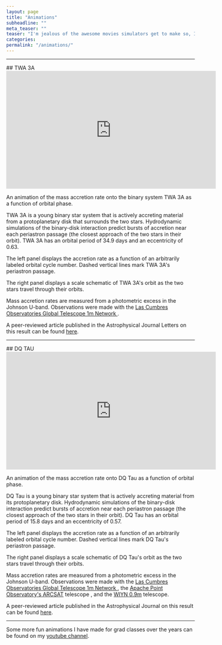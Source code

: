 ```yaml
---
layout: page
title: "Animations"
subheadline: ""
meta_teaser: ""
teaser: "I'm jealous of the awesome movies simulators get to make so, I try my best to make interesting animations from my observations"
categories:
permalink: "/animations/"
---
```

<!--more-->
<hr>
## TWA 3A

<iframe width="560" height="315" src="https://www.youtube.com/embed/iGKtvyx1_Ss" frameborder="0" allowfullscreen></iframe>

An animation of the mass accretion rate onto the binary system TWA 3A as a function of orbital phase. 

TWA 3A is a young binary star system that is actively accreting material from a protoplanetary disk that surrounds the two stars. Hydrodynamic simulations of the binary-disk interaction predict bursts of accretion near each periastron passage (the closest approach of the two stars in their orbit). TWA 3A has an orbital period of 34.9 days and an eccentricity of 0.63.

The left panel displays the accretion rate as a function of an arbitrarily labeled orbital cycle number. Dashed vertical lines mark TWA 3A's periastron passage. 

The right panel displays a scale schematic of TWA 3A's orbit as the two stars travel through their orbits. 

Mass accretion rates are measured from a photometric excess in the Johnson U-band. Observations were made with the <a href='https://lco.global/' target="_blank">Las Cumbres Observatories Global Telescope 1m Network </a> . 

A peer-reviewed article published in the Astrophysical Journal Letters on this result can be found <a href='https://arxiv.org/abs/1706.07073' target="_blank">here</a>.
<hr>
## DQ TAU

<iframe width="560" height="315" src="https://www.youtube.com/embed/8HZ36mJSF10" frameborder="0" allowfullscreen></iframe>

An animation of the mass accretion rate onto DQ Tau as a function of orbital phase. 

DQ Tau is a young binary star system that is actively accreting material from its protoplanetary disk. Hydrodynamic simulations of the binary-disk interaction predict bursts of accretion near each periastron passage (the closest approach of the two stars in their orbit). DQ Tau has an orbital period of 15.8 days and an eccentricity of 0.57.

The left panel displays the accretion rate as a function of an arbitrarily labeled orbital cycle number. Dashed vertical lines mark DQ Tau's periastron passage. 

The right panel displays a scale schematic of DQ Tau's orbit as the two stars travel through their orbits. 

Mass accretion rates are measured from a photometric excess in the Johnson U-band. Observations were made with the <a href='https://lco.global/' target="_blank">Las Cumbres Observatories Global Telescope 1m Network </a> , the <a href='http://www.apo.nmsu.edu/Telescopes/ARCSAT/index.html' target="_blank">Apache Point Observatory's ARCSAT</a> telescope , and the <a href='https://www.noao.edu/0.9m/' target="_blank">WIYN 0.9m</a> telescope.

A peer-reviewed article published in the Astrophysical Journal on this result can be found <a href='https://arxiv.org/abs/1612.02431' target="_blank"> here</a>.
<hr>
Some more fun animations I have made for grad classes over the years can be found on my <a href='https://www.youtube.com/user/BenTofflemire' target="_blank">youtube channel</a>. 
